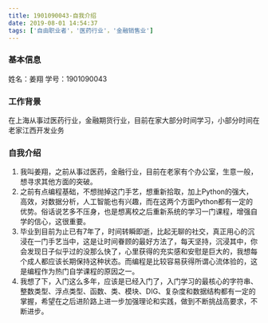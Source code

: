 ```yaml
---
title: 1901090043-自我介绍
date: 2019-08-01 14:54:37
tags: ['自由职业者'，'医药行业'，'金融销售业']
---
```


### 基本信息

姓名：姜翔
学号：1901090043

### 工作背景

在上海从事过医药行业，金融期货行业，目前在家大部分时间学习，小部分时间在老家江西开发业务

### 自我介绍

1. 我叫姜翔，之前从事过医药，金融行业，目前在老家有个办公室，生意一般，想寻求其他方面的突破。
2. 之前有点编程基础，不想抛掉这门手艺，想重新拾取，加上Python的强大，高效，对数据分析，人工智能也有兴趣，而在这两个方面Python都有一定的优势。俗话说艺多不压身，也是想离校之后重新系统的学习一门课程，增强自学的信心，这很重要。
3. 毕业到目前为止已有7年了，时间转瞬即逝，比起无聊的社交，真正用心的沉浸在一门手艺当中，这是让时间眷顾的最好方法了，每天坚持，沉浸其中，你会发现日子似乎过的没那么快了，心里获得的充实感和安慰是巨大的，我想每个成人都应该长期保持这种状态。而编程是比较容易获得所谓心流体验的，这是编程作为热门自学课程的原因之一。
4. 我想了下，入门这么多年，应该是已经入门了，入门学习的最核心的字符串、整数类型、浮点类型、函数、类、模块、DIG、复杂度和数据结构都有一定的掌握，希望在之后进阶路上进一步加强理论和实践，做到不断挑战高要求，不断进步。
